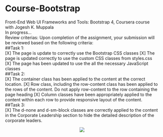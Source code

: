 # Course-Bootstrap
Front-End Web UI Frameworks and Tools: Bootstrap 4, Coursera course with Jogesh K. Muppala
<br>
In progress...
<br>
Review criterias:
Upon completion of the assignment, your submission will be reviewed based on the following criteria:
<br>
##Task 1:
<br>
[X] The page is update to correctly use the Bootstrap CSS classes
[X] The page is updated correctly to use the custom CSS classes from styles.css
[X] The page has been updated to use the all the necessary JavaScript classes
<br>
##Task 2:
<br>
[X] The container class has been applied to the content at the correct location.
[X] Row class, including the row-content class has been applied to the rows of the content. Do not apply row-content to the row containing the page heading
[X] Column classes have been appropriately applied to the content within each row to provide responsive layout of the content.
<br>
##Task 3:
<br>
[X] The d-none and d-sm-block classes are correctly applied to the content in the Corporate Leadership section to hide the detailed description of the corporate leaders.
<br>
<p align="center">
 <kbd>
  <img src="#">   
 </kbd>
</p>